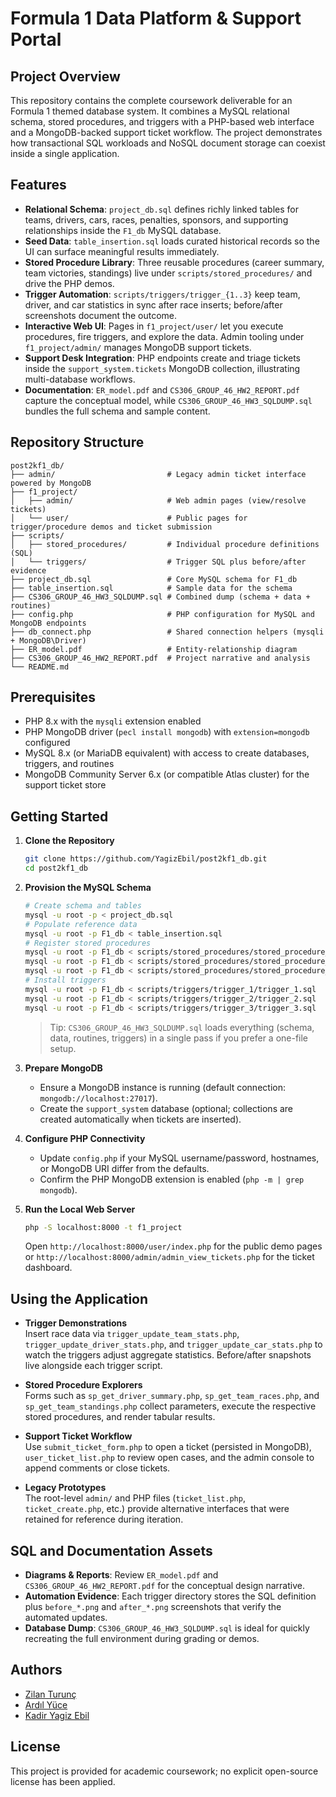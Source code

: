 # Formula 1 Data Platform & Support Portal

## Project Overview

This repository contains the complete coursework deliverable for an Formula 1 themed database system. It combines a MySQL relational schema, stored procedures, and triggers with a PHP-based web interface and a MongoDB-backed support ticket workflow. The project demonstrates how transactional SQL workloads and NoSQL document storage can coexist inside a single application.

## Features

- **Relational Schema**: `project_db.sql` defines richly linked tables for teams, drivers, cars, races, penalties, sponsors, and supporting relationships inside the `F1_db` MySQL database.
- **Seed Data**: `table_insertion.sql` loads curated historical records so the UI can surface meaningful results immediately.
- **Stored Procedure Library**: Three reusable procedures (career summary, team victories, standings) live under `scripts/stored_procedures/` and drive the PHP demos.
- **Trigger Automation**: `scripts/triggers/trigger_{1..3}` keep team, driver, and car statistics in sync after race inserts; before/after screenshots document the outcome.
- **Interactive Web UI**: Pages in `f1_project/user/` let you execute procedures, fire triggers, and explore the data. Admin tooling under `f1_project/admin/` manages MongoDB support tickets.
- **Support Desk Integration**: PHP endpoints create and triage tickets inside the `support_system.tickets` MongoDB collection, illustrating multi-database workflows.
- **Documentation**: `ER_model.pdf` and `CS306_GROUP_46_HW2_REPORT.pdf` capture the conceptual model, while `CS306_GROUP_46_HW3_SQLDUMP.sql` bundles the full schema and sample content.

## Repository Structure

```text
post2kf1_db/
├── admin/                         # Legacy admin ticket interface powered by MongoDB
├── f1_project/
│   ├── admin/                     # Web admin pages (view/resolve tickets)
│   └── user/                      # Public pages for trigger/procedure demos and ticket submission
├── scripts/
│   ├── stored_procedures/         # Individual procedure definitions (SQL)
│   └── triggers/                  # Trigger SQL plus before/after evidence
├── project_db.sql                 # Core MySQL schema for F1_db
├── table_insertion.sql            # Sample data for the schema
├── CS306_GROUP_46_HW3_SQLDUMP.sql # Combined dump (schema + data + routines)
├── config.php                     # PHP configuration for MySQL and MongoDB endpoints
├── db_connect.php                 # Shared connection helpers (mysqli + MongoDB\Driver)
├── ER_model.pdf                   # Entity-relationship diagram
├── CS306_GROUP_46_HW2_REPORT.pdf  # Project narrative and analysis
└── README.md
```

## Prerequisites

- PHP 8.x with the `mysqli` extension enabled
- PHP MongoDB driver (`pecl install mongodb`) with `extension=mongodb` configured
- MySQL 8.x (or MariaDB equivalent) with access to create databases, triggers, and routines
- MongoDB Community Server 6.x (or compatible Atlas cluster) for the support ticket store

## Getting Started

1. **Clone the Repository**
   ```bash
   git clone https://github.com/YagizEbil/post2kf1_db.git
   cd post2kf1_db
   ```

2. **Provision the MySQL Schema**
   ```bash
   # Create schema and tables
   mysql -u root -p < project_db.sql
   # Populate reference data
   mysql -u root -p F1_db < table_insertion.sql
   # Register stored procedures
   mysql -u root -p F1_db < scripts/stored_procedures/stored_procedure_1.sql
   mysql -u root -p F1_db < scripts/stored_procedures/stored_procedure_2.sql
   mysql -u root -p F1_db < scripts/stored_procedures/stored_procedure_3.sql
   # Install triggers
   mysql -u root -p F1_db < scripts/triggers/trigger_1/trigger_1.sql
   mysql -u root -p F1_db < scripts/triggers/trigger_2/trigger_2.sql
   mysql -u root -p F1_db < scripts/triggers/trigger_3/trigger_3.sql
   ```
   > Tip: `CS306_GROUP_46_HW3_SQLDUMP.sql` loads everything (schema, data, routines, triggers) in a single pass if you prefer a one-file setup.

3. **Prepare MongoDB**
   - Ensure a MongoDB instance is running (default connection: `mongodb://localhost:27017`).
   - Create the `support_system` database (optional; collections are created automatically when tickets are inserted).

4. **Configure PHP Connectivity**
   - Update `config.php` if your MySQL username/password, hostnames, or MongoDB URI differ from the defaults.
   - Confirm the PHP MongoDB extension is enabled (`php -m | grep mongodb`).

5. **Run the Local Web Server**
   ```bash
   php -S localhost:8000 -t f1_project
   ```
   Open `http://localhost:8000/user/index.php` for the public demo pages or `http://localhost:8000/admin/admin_view_tickets.php` for the ticket dashboard.

## Using the Application

- **Trigger Demonstrations**  
  Insert race data via `trigger_update_team_stats.php`, `trigger_update_driver_stats.php`, and `trigger_update_car_stats.php` to watch the triggers adjust aggregate statistics. Before/after snapshots live alongside each trigger script.

- **Stored Procedure Explorers**  
  Forms such as `sp_get_driver_summary.php`, `sp_get_team_races.php`, and `sp_get_team_standings.php` collect parameters, execute the respective stored procedures, and render tabular results.

- **Support Ticket Workflow**  
  Use `submit_ticket_form.php` to open a ticket (persisted in MongoDB), `user_ticket_list.php` to review open cases, and the admin console to append comments or close tickets.

- **Legacy Prototypes**  
  The root-level `admin/` and PHP files (`ticket_list.php`, `ticket_create.php`, etc.) provide alternative interfaces that were retained for reference during iteration.

## SQL and Documentation Assets

- **Diagrams & Reports**: Review `ER_model.pdf` and `CS306_GROUP_46_HW2_REPORT.pdf` for the conceptual design narrative.
- **Automation Evidence**: Each trigger directory stores the SQL definition plus `before_*.png` and `after_*.png` screenshots that verify the automated updates.
- **Database Dump**: `CS306_GROUP_46_HW3_SQLDUMP.sql` is ideal for quickly recreating the full environment during grading or demos.

## Authors

- [Zilan Turunç](https://github.com/zilan-turunc)
- [Ardıl Yüce](https://github.com/ardilyce)
- [Kadir Yagiz Ebil](https://github.com/YagizEbil)

## License

This project is provided for academic coursework; no explicit open-source license has been applied.

